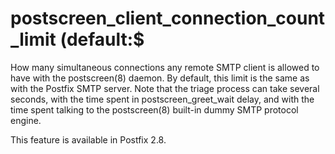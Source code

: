 # postscreen_client_connection_count_limit (default:$ 

 How many simultaneous connections any remote SMTP client is
allowed to have
with the postscreen(8) daemon. By default, this limit is the same
as with the Postfix SMTP server. Note that the triage process can
take several seconds, with the time spent in postscreen_greet_wait
delay, and with the time spent talking to the postscreen(8) built-in
dummy SMTP protocol engine. 

 This feature is available in Postfix 2.8.  


